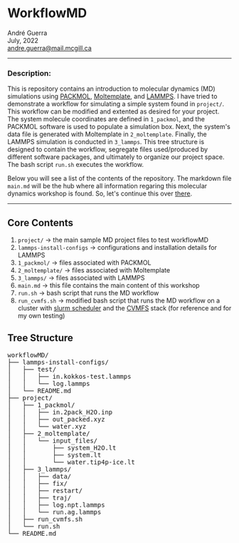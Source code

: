 # WorkflowMD
André Guerra \
July, 2022 \
andre.guerra@mail.mcgill.ca  

---
### Description:
This is repository contains an introduction to molecular dynamics (MD) simulations using [PACKMOL](http://leandro.iqm.unicamp.br/m3g/packmol/examples.shtml), [Moltemplate](https://www.moltemplate.org/), and [LAMMPS](https://www.lammps.org/). I have tried to demonstrate a workflow for simulating a simple system found in `project/`. This workflow can be modified and extented as desired for your project. The system molecule coordinates are defined in `1_packmol`, and the PACKMOL software is used to populate a simulation box. Next, the system's data file is generated with Moltemplate in `2_moltemplate`. Finally, the LAMMPS simulation is conducted in `3_lammps`. This tree structure is designed to contain the workflow, segregate files used/produced by different software packages, and ultimately to organize our project space. The bash script `run.sh` executes the workflow.

Below you will see a list of the contents of the repository. The markdown file `main.md` will be the hub where all information regaring this molecular dynamics workshop is found. So, let's continue this over [there](https://github.com/DReGuerra/molecular_dynamics_workshop/blob/main/main.md).

---
## Core Contents
1. `project/` $\rightarrow$ the main sample MD project files to test workflowMD
2. `lammps-install-configs` $\rightarrow$ configurations and installation details for LAMMPS
3. `1_packmol/` $\rightarrow$ files associated with PACKMOL
4. `2_moltemplate/` $\rightarrow$ files associated with Moltemplate
5. `3_lammps/` $\rightarrow$ files associated with LAMMPS
6. `main.md` $\rightarrow$ this file contains the main content of this workshop
7. `run.sh` $\rightarrow$ bash script that runs the MD workflow
8. `run_cvmfs.sh` $\rightarrow$ modified bash script that runs the MD workflow on a cluster with [slurm scheduler](https://slurm.schedmd.com/documentation.html) and the [CVMFS](https://cernvm.cern.ch/fs/) stack (for reference and for my own testing)

## Tree Structure
<pre>
workflowMD/
├── lammps-install-configs/
│   ├── test/
│   │   ├── in.kokkos-test.lammps
│   │   └── log.lammps
│   └── README.md
├── project/
│   ├── 1_packmol/
│   │   ├── in.2pack_H2O.inp
│   │   ├── out_packed.xyz
│   │   └── water.xyz
│   ├── 2_moltemplate/
│   │   └── input_files/
│   │       ├── system_H2O.lt
│   │       ├── system.lt
│   │       └── water.tip4p-ice.lt
│   ├── 3_lammps/
│   │   ├── data/
│   │   ├── fix/
│   │   ├── restart/
│   │   ├── traj/
│   │   ├── log.npt.lammps
│   │   └── run.ag.lammps
│   ├── run_cvmfs.sh
│   └── run.sh
└── README.md
</pre>